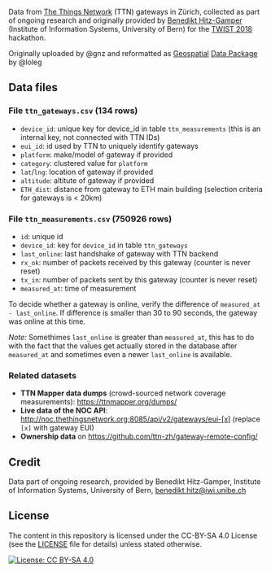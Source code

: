 Data from [The Things Network](https://thethingsnetwork.org) (TTN) gateways in Zürich, collected as part of ongoing research and originally provided by [Benedikt Hitz-Gamper](http://www.digitale-nachhaltigkeit.unibe.ch/about_us/persons/hitz_gamper_benedikt/index_eng.html) (Institute of Information Systems, University of Bern) for the [TWIST 2018](https://hack.twist2018.ch) hackathon.

Originally uploaded by @gnz and reformatted as [Geospatial](https://frictionlessdata.io/docs/publish-geo/) [Data Package](https://frictionlessdata.io/specs/) by @loleg

## Data files

### File `ttn_gateways.csv` (134 rows)

* `device_id`: unique key for device_id in table `ttn_measurements` (this is an internal key, not connected with TTN IDs)
* `eui_id`: id used by TTN to uniquely identify gateways
* `platform`: make/model of gateway if provided
* `category`: clustered value for `platform`
* `lat`/`lng`: location of gateway if provided
* `altitude`: altitute of gateway if provided
* `ETH_dist`: distance from gateway to ETH main building (selection criteria for gateways is < 20km)

### File `ttn_measurements.csv` (750926 rows)

* `id`: unique id
* `device_id`: key for `device_id` in table `ttn_gateways`
* `last_online`: last handshake of gateway with TTN backend
* `rx_ok`: number of packets received by this gateway (counter is never reset)
* `tx_in`: number of packets sent by this gateway (counter is never reset)
* `measured_at`: time of measurement

To decide whether a gateway is online, verify the difference of `measured_at - last_online`. If difference is smaller than 30 to 90 seconds, the gateway was online at this time.

*Note:*
Somethimes `last_online` is greater than `measured_at`, this has to do with the fact that the values get actually stored in the database after `measured_at` and sometimes even a newer `last_online` is available.

### Related datasets

* **TTN Mapper data dumps** (crowd-sourced network coverage measurements): https://ttnmapper.org/dumps/
* **Live data of the NOC API**: http://noc.thethingsnetwork.org:8085/api/v2/gateways/eui-[x]  (replace `[x]` with gateway EUI)
* **Ownership data** on https://github.com/ttn-zh/gateway-remote-config/

## Credit

Data part of ongoing research, provided by Benedikt Hitz-Gamper, Institute of Information Systems, University of Bern, benedikt.hitz@iwi.unibe.ch

## License

The content in this repository is licensed under the CC-BY-SA 4.0 License (see the [LICENSE](LICENSE) file for details) unless stated otherwise.

[![License: CC BY-SA 4.0](https://licensebuttons.net/l/by-sa/4.0/80x15.png)](https://creativecommons.org/licenses/by-sa/4.0/)
